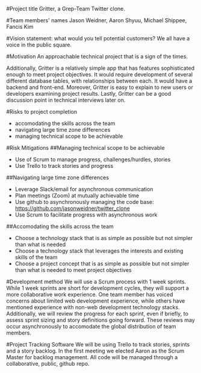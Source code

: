 #Project title
Gritter, a Grep-Team Twitter clone.

#Team members' names
Jason Weidner, Aaron Shyuu, Michael Shippee, Fancis Kim

#Vision statement: what would you tell potential customers?
We all have a voice in the public square.

#Motivation
An approachable technical project that is a sign of the times.

Additionally, Gritter is a relatively simple app that has features sophisticated enough to meet project objectives. It would require development of several different database tables, with relationships between each. It would have a backend and front-end. Moreover, Gritter is easy to explain to new users or developers examining project results. Lastly, Gritter can be a good discussion point in technical interviews later on.

#Risks to project completion
- accomodating the skills across the team
- navigating large time zone differences
- managing technical scope to be achievable

#Risk Mitigations
##Managing technical scope to be achievable
- Use of Scrum to manage progress, challenges/hurdles, stories
- Use Trello to track stories and progress

##Navigating large time zone differences
- Leverage Slack/email for asynchronous communication
- Plan meetings (Zoom) at mutually achievable time
- Use github to asynchronously managing the code base: https://github.com/jasonweidner/twitter_clone
- Use Scrum to facilitate progress with asynchronous work

##Accomodating the skills across the team
- Choose a technology stack that is as simple as possible but not simpler than what is needed
- Choose a technology stack that leverages the interests and existing skills of the team
- Choose a project concept that is as simple as possible but not simpler than what is needed to meet project objectives

#Development method
We will use a Scrum process with 1 week sprints. While 1 week sprints are short for development cycles, they will support a more collaborative work experience. One team member has voiced concerns about limited web development experience, while others have mentioned experience with non-web development technology stacks. 
Additionally, we will review the progress for each sprint, even if briefly, to assess sprint sizing and story definitions going forward. These reviews may occur asynchronously to accomodate the global distribution of team members.

#Project Tracking Software 
We will be using Trello to track stories, sprints and a story backlog. In the first meeting we elected Aaron as the Scrum Master for backlog management. All code will be managed through a collaborative, public, github repo.

